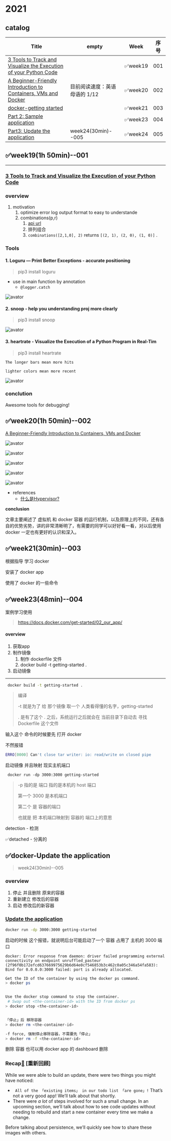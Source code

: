 # 2021

## catalog

| Title                                                        | empty                         | Week    | 序号 |
| ------------------------------------------------------------ | ----------------------------- | ------- | ---- |
| [3 Tools to Track and Visualize the Execution of your Python Code](https://towardsdatascience.com/3-tools-to-track-and-visualize-the-execution-of-your-python-code-666a153e435e) |                               | ✅week19 | 001  |
| [A Beginner-Friendly Introduction to Containers, VMs and Docker](https://medium.com/free-code-camp/a-beginner-friendly-introduction-to-containers-vms-and-docker-79a9e3e119b) | 目前阅读速度：英语母语的 1/12 | ✅week20 | 002  |
| [docker-getting started](https://docs.docker.com/get-started/) |                               | ✅week21 | 003  |
| [Part 2: Sample application](https://docs.docker.com/get-started/02_our_app/) |                               | ✅week23 | 004  |
| [Part3: Update the application](https://docs.docker.com/get-started/03_updating_app/) | week24(30min)--005            | ✅week24 | 005  |



## ✅week19(1h 50min)--001

---

### [3 Tools to Track and Visualize the Execution of your Python Code](https://towardsdatascience.com/3-tools-to-track-and-visualize-the-execution-of-your-python-code-666a153e435e)

### overview

1. motivation
   1. optimize error log output format to easy to understande
   2. combinations(p,r)
      1. [api url](https://docs.python.org/3/library/itertools.html)
      2. 排列组合
      3. `combinations([2,1,0], 2)` returns `[(2, 1), (2, 0), (1, 0)]` .

### Tools

#### 1. Loguru — Print Better Exceptions - accurate positioning

> pip3 install loguru

- use in main function by annotation
  - `@logger.catch`

![avator](pic/123.png)

#### 2. snoop - help you understanding proj more clearly

> pip3 install snoop

![avator](pic/2.png)

#### 3. heartrate - Visualize the Execution of a Python Program in Real-Tim

> pip3 install heartrate

`The longer bars mean more hits`

`lighter colors mean more recent`

![avator](pic/3.png)

### conclution

Awesome tools for debugging!



## ✅week20(1h 50min)--002

[A Beginner-Friendly Introduction to Containers, VMs and Docker](https://medium.com/free-code-camp/a-beginner-friendly-introduction-to-containers-vms-and-docker-79a9e3e119b)

![avator](pic/003.png)

![avator](pic/004.png)

![avator](pic/005.png)

![avator](pic/006.png)

![avator](pic/007.png)

- references
  - [什么是Hypervisor?](https://www.dell.com/community/%E5%85%A5%E9%97%A8%E7%BA%A7%E5%92%8C%E4%B8%AD%E7%AB%AF/%E5%88%86%E4%BA%AB-%E4%BB%80%E4%B9%88%E6%98%AFHypervisor/td-p/6904385)



**conclusion**

文章主要阐述了 虚拟机 和 docker 容器 的运行机制，以及原理上的不同，还有各自的优势劣势，讲的非常清晰明了，有需要的同学可以好好看一看，对以后使用 docker 一定也有更好的认识和深入。





## ✅week21(30min)--003

根据指导 学习 docker

安装了 docker app

使用了 docker 的一些命令





## ✅week23(48min)--004

案例学习使用

> https://docs.docker.com/get-started/02_our_app/

#### overview

1. 获取app
2. 制作镜像
   1. 制作 dockerfile 文件
   2.  docker build -t getting-started .
3. 启动镜像

---



```bash
 docker build -t getting-started .
```

> 编译
>
> -t 就是为了 给 那个镜像 取一个 人类看得懂的名字，getting-started 
>
> . 是有了这个 . 之后，系统运行之后就会在 当前目录下自动去 寻找 Dockerfile 这个文件

输入这个 命令的时候要先 打开 docker

不然报错

``` bash
ERRO[0000] Can't close tar writer: io: read/write on closed pipe 
```



启动镜像 并且映射 现实主机端口

```
 docker run -dp 3000:3000 getting-started
```

> -p 指的是 端口 指的是本机的 host 端口
>
> 第一个 3000 是本机端口
>
> 第二个 是 容器的端口
>
> 也就是 把 本机端口映射到 容器的 端口上的意思

detection - 检测 

✅detached - 分离的







## ✅docker-Update the application

> week24(30min)--005

### overview

1. 停止 并且删除 原来的容器
2. 重新建立 修改后的容器
3. 启动 修改后的新容器

### [Update the application](https://docs.docker.com/get-started/03_updating_app/)

```bash
docker run -dp 3000:3000 getting-started
```

启动的时候 这个报错，就说明后台可能启动了一个 容器 占用了 主机的 3000 端口

```
docker: Error response from daemon: driver failed programming external connectivity on endpoint unruffled_pasteur (2f96f0b172efcd637669975629b6d64e0cf546853b3c462c0a05c346a54fa583): Bind for 0.0.0.0:3000 failed: port is already allocated.
```





```bash
Get the ID of the container by using the docker ps command.
> docker ps


Use the docker stop command to stop the container.
 # Swap out <the-container-id> with the ID from docker ps
> docker stop <the-container-id>


「停止」后 移除容器
> docker rm <the-container-id>

-f force, 强制停止移除容器，不需要先「停止」
> docker rm -f <the-container-id>
```

删除 容器 也可以用 docker app 的 dashboard 删除



### Recap[🔗](https://docs.docker.com/get-started/03_updating_app/#recap) [重新回顾]

While we were able to build an update, there were two things you might have noticed:

- ` All of the 「existing items」 in our todo list 「are gone」!`   That’s not a very good app! We’ll talk about that shortly.
- There were *a lot* of steps involved for such a small change. In an upcoming section, we’ll talk about how to see code updates without needing to rebuild and start a new container every time we make a change.

Before talking about persistence, we’ll quickly see how to share these images with others.


